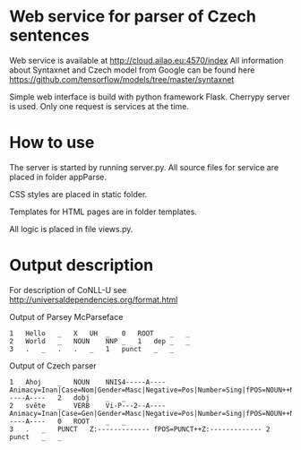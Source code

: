 # Web service for parser of Czech sentences
Web service is available at http://cloud.ailao.eu:4570/index
All information about Syntaxnet and Czech model from Google can be found here https://github.com/tensorflow/models/tree/master/syntaxnet

Simple web interface is build with python framework Flask. Cherrypy server is used. Only one request is services at the time. 
# How to use
The server is started by running server.py. All source files for service are placed in folder appParse. 

CSS styles are placed in static folder.

Templates for HTML pages are in folder templates.

All logic is placed in file views.py. 


# Output description
For description of CoNLL-U see http://universaldependencies.org/format.html

Output of Parsey McParseface
```
1	Hello	_	X	UH	_	0	ROOT	_	_
2	World	_	NOUN	NNP	_	1	dep	_	_
3	.	_	.	.	_	1	punct	_	_
```
Output of Czech parser 
```
1	Ahoj	_	NOUN	NNIS4-----A----	Animacy=Inan|Case=Nom|Gender=Masc|Negative=Pos|Number=Sing|fPOS=NOUN++NNIS1-----A----	2	dobj	_	_
2	světe	_	VERB	Vi-P---2--A----	Animacy=Inan|Case=Gen|Gender=Masc|Negative=Pos|Number=Sing|fPOS=NOUN++NNIS2-----A----	0	ROOT	_	_
3	.	_	PUNCT	Z:-------------	fPOS=PUNCT++Z:-------------	2	punct	_	_
```

